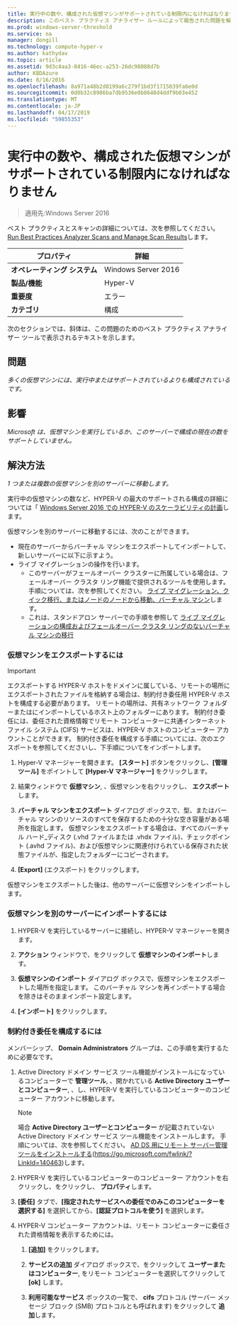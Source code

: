 ```yaml
---
title: 実行中の数や、構成された仮想マシンがサポートされている制限内になければなりません
description: このベスト プラクティス アナライザー ルールによって報告された問題を解決する方法を説明します。
ms.prod: windows-server-threshold
ms.service: na
manager: dongill
ms.technology: compute-hyper-v
ms.author: kathydav
ms.topic: article
ms.assetid: 9d3c4aa3-8416-46ec-a253-26dc98088d7b
author: KBDAzure
ms.date: 8/16/2016
ms.openlocfilehash: 8a971a48b2d8199a6c279f1bd3f1715039fa6e0d
ms.sourcegitcommit: 0d0b32c8986ba7db9536e0b8648d4ddf9b03e452
ms.translationtype: MT
ms.contentlocale: ja-JP
ms.lasthandoff: 04/17/2019
ms.locfileid: "59855353"
---
```

# <a name="the-number-of-running-or-configured-virtual-machines-must-be-within-supported-limits"></a>実行中の数や、構成された仮想マシンがサポートされている制限内になければなりません

>適用先:Windows Server 2016

ベスト プラクティスとスキャンの詳細については、次を参照してください。 [Run Best Practices Analyzer Scans and Manage Scan Results](https://go.microsoft.com/fwlink/p/?LinkID=223177)します。  
  
|プロパティ|詳細|  
|-|-|  
|**オペレーティング システム**|Windows Server 2016|  
|**製品/機能**|Hyper-V|  
|**重要度**|エラー  
|**カテゴリ**|構成|  
  
次のセクションでは、斜体は、この問題のためのベスト プラクティス アナライザー ツールで表示されるテキストを示します。  
  
## <a name="issue"></a>問題  
*多くの仮想マシンには、実行中またはサポートされているよりも構成されているです。*  
  
## <a name="impact"></a>影響  
*Microsoft は、仮想マシンを実行しているか、このサーバーで構成の現在の数をサポートしていません。*  
  
## <a name="resolution"></a>解決方法  
*1 つまたは複数の仮想マシンを別のサーバーに移動します。*  
  
実行中の仮想マシンの数など、HYPER-V の最大のサポートされる構成の詳細については「 [Windows Server 2016 での HYPER-V のスケーラビリティの計画](../plan/Plan-for-Hyper-V-scalability-in-Windows-Server-2016.md)します。  
  
仮想マシンを別のサーバーに移動するには、次のことができます。  
  
- 現在のサーバーからバーチャル マシンをエクスポートしてインポートして、新しいサーバーに以下に示すよう。   
- ライブ マイグレーションの操作を行います。   
    - このサーバーがフェールオーバー クラスターに所属している場合は、フェールオーバー クラスタ リング機能で提供されるツールを使用します。 手順については、次を参照してください。 [ライブ マイグレーション、クイック移行、またはノードのノードから移動、バーチャル マシン](https://go.microsoft.com/fwlink/?LinkID=181519)します。  
    - これは、スタンドアロン サーバーでの手順を参照して [ライブ マイグレーションの構成およびフェールオーバー クラスタ リングのないバーチャル マシンの移行](https://technet.microsoft.com//library/jj134199(v=ws.11).aspx)  
  
### <a name="to-export-a-virtual-machine"></a>仮想マシンをエクスポートするには  
  
   > [!IMPORTANT]  
   > エクスポートする HYPER-V ホストをドメインに属している、リモートの場所にエクスポートされたファイルを格納する場合は、制約付き委任用 HYPER-V ホストを構成する必要があります。 リモートの場所は、共有ネットワーク フォルダーまたはにインポートしているホスト上のフォルダーにあります。 制約付き委任には、委任された資格情報でリモート コンピューターに共通インターネット ファイル システム (CIFS) サービスは、HYPER-V ホストのコンピューター アカウントことができます。 制約付き委任を構成する手順についてには、次のエクスポートを参照してくださいし、下手順についてをインポートします。  
  
1.  Hyper-V マネージャーを開きます。 **[スタート]** ボタンをクリックし、**[管理ツール]** をポイントして **[Hyper-V マネージャー]** をクリックします。  
  
2.  結果ウィンドウで  **仮想マシン**, 、仮想マシンを右クリックし、 **エクスポート**します。  
  
3.  **バーチャル マシンをエクスポート** ダイアログ ボックスで、型、またはバーチャル マシンのリソースのすべてを保存するための十分な空き容量がある場所を指定します。 仮想マシンをエクスポートする場合は、すべてのバーチャル ハード_ディスク (.vhd ファイルまたは .vhdx ファイル)、チェックポイント (.avhd ファイル)、および仮想マシンに関連付けられている保存された状態ファイルが、指定したフォルダーにコピーされます。  
  
4.  **[Export]** (エクスポート) をクリックします。  
  
仮想マシンをエクスポートした後は、他のサーバーに仮想マシンをインポートします。  
  
### <a name="to-import-a-virtual-machine-to-another-server"></a>仮想マシンを別のサーバーにインポートするには  
  
1.  HYPER-V を実行しているサーバーに接続し、HYPER-V マネージャーを開きます。  
  
2.  **アクション**  ウィンドウで、をクリックして **仮想マシンのインポート**します。  
  
3.  **仮想マシンのインポート**  ダイアログ ボックスで、仮想マシンをエクスポートした場所を指定します。 このバーチャル マシンを再インポートする場合を除きはそのままインポート設定します。  
  
4.  **[インポート]** をクリックします。  
  
### <a name="to-configure-constrained-delegation"></a>制約付き委任を構成するには  
  
メンバーシップ、 **Domain Administrators** グループは、この手順を実行するために必要なです。  
  
1.  Active Directory ドメイン サービス ツール機能がインストールになっているコンピューターで **管理ツール**, 、開かれている **Active Directory ユーザーとコンピューター**, 、し、HYPER-V を実行しているコンピューターのコンピューター アカウントに移動します。  
  
    > [!NOTE]  
    > 場合 **Active Directory ユーザーとコンピューター** が記載されていない Active Directory ドメイン サービス ツール機能をインストールします。 手順については、次を参照してください。 [AD DS 用にリモート サーバー管理ツールをインストールする](https://go.microsoft.com/fwlink/?LinkId=140463)(https://go.microsoft.com/fwlink/?LinkId=140463)します。  
  
2.  HYPER-V を実行しているコンピューターのコンピューター アカウントを右クリックし、をクリックし、 **プロパティ**します。  
  
3.  **[委任]** タブで、**[指定されたサービスへの委任でのみこのコンピューターを選択する]** を選択してから、**[認証プロトコルを使う]** を選択します。  
  
4.  HYPER-V コンピューター アカウントは、リモート コンピューターに委任された資格情報を表示するためには。  
  
    1.  **[追加]** をクリックします。  
  
    2.  **サービスの追加** ダイアログ ボックスで、をクリックして **ユーザーまたはコンピューター**, をリモート コンピューターを選択してクリックして **[ok]** します。  
  
    3.  **利用可能なサービス** ボックスの一覧で、 **cifs** プロトコル (サーバー メッセージ ブロック (SMB) プロトコルとも呼ばれます) をクリックして **追加**します。  
  
  
  


